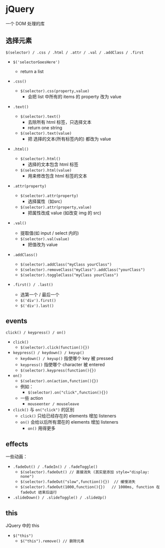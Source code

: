 # jQuery

一个 DOM 处理的库

## 选择元素
```$(selector) / .css / .html / .attr / .val / .addClass / .first```

- ```$('selectorGoesHere') ```
  - return a list
  
- ```.css()```
  - ```$(selector).css(property,value)```
    - 会把 list 中所有的 items 的 property 改为 value
- ```.text()```
  - ```$(selector).text()```
    - 去除所有 html 标签，只选择文本
    - return one string
  - ```$(selector).text(value)```
    - 把 选择的文本(所有标签内的) 都改为 value
- ```.html()```
  - ```$(selector).html()```
    - 选择的文本包含 html 标签
  - ```$(selector).html(value)```
    - 用来修改包含 html 标签的文本
- ```.attr(property)```
  - ```$(selector).attr(property)```
    - 选择属性（如src）
  - ```$(selector).attr(property,value)```
    - 把属性改成 value (如改变 img 的 src)
- ```.val()```
  - 提取值(如 input / select 内的)
  - ```$(selector).val(value)```
    - 把值改为 value
- ```.addClass()```
  - ```$(selector).addClass("myClass yourClass")```
  - ```$(selector).removeClass("myClass").addClass("yourClass")```
  - ```$(selector).toggleClass("myClass yourClass")```
- ```.first() / .last()```
  - 选第一个 / 最后一个
  - ```$('div').first()``` 
  - ```$('div').last()```

## events
```click() / keypress() / on()```
- ```click()```
  - ```$(selector).click(function(){})```
- ```keypress() / keydown() / keyup()```
  - ```keydown() / keyup()``` 指使哪个 key 被 pressed
  - ```keypress()``` 指使哪个 character 被 entered
  -  ```$(selector).keypress(function(){})```
- ```on()```
  - ```$(selector).on(action,function(){})```
  - 例如： 
    - ```$(selector).on("click",function(){})```
  - 一些 action
    - ```mouseenter / mouseleave```
- ```click()``` 与 ```on("click")``` 的区别
  - ```click()``` 只给已经存在的 elements 增加 listeners
  - ```on()``` 会给以后所有潜在的 elements 增加 listeners
    - ```on()``` 用得更多

## effects
一些动画：
- ```.fadeOut() / .fadeIn() / .fadeToggle()```
  - ```$(selector).fadeOut() // 直接消失 (其实是添加 style="display: none")```
  - ```$(selector).fadeOut("slow",function(){})  // 缓慢消失```
  - ```$(selector).fadeOut(1000,function(){})   // 1000ms, function 在 fadeOut 结束后运行```
- ```.slideDown() / .slideToggle() / .slideUp()```

## this 
JQuery 中的 this
- ```$("this")```
  - ```$("this").remove() // 删除元素```


